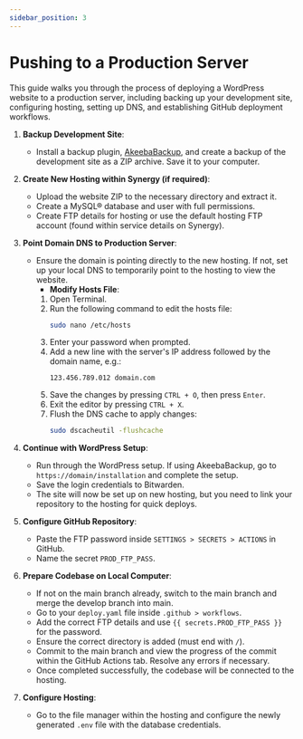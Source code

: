 ```yaml
---
sidebar_position: 3
---
```


# Pushing to a Production Server

This guide walks you through the process of deploying a WordPress website to a production server, including backing up your development site, configuring hosting, setting up DNS, and establishing GitHub deployment workflows.


1. **Backup Development Site**: 
   - Install a backup plugin, [AkeebaBackup](https://www.akeeba.com/products/akeeba-backup-wordpress.html), and create a backup of the development site as a ZIP archive. Save it to your computer.

2. **Create New Hosting within Synergy (if required)**:
   - Upload the website ZIP to the necessary directory and extract it.
   - Create a MySQL® database and user with full permissions.
   - Create FTP details for hosting or use the default hosting FTP account (found within service details on Synergy).

3. **Point Domain DNS to Production Server**:
   - Ensure the domain is pointing directly to the new hosting. If not, set up your local DNS to temporarily point to the hosting to view the website.
      - **Modify Hosts File**:
       1. Open Terminal.
       2. Run the following command to edit the hosts file:
          ```bash
          sudo nano /etc/hosts
          ```
       3. Enter your password when prompted.
       4. Add a new line with the server's IP address followed by the domain name, e.g.:
          ```
          123.456.789.012 domain.com
          ```
       5. Save the changes by pressing `CTRL + O`, then press `Enter`.
       6. Exit the editor by pressing `CTRL + X`.
       7. Flush the DNS cache to apply changes:
          ```bash
          sudo dscacheutil -flushcache
          ```

4. **Continue with WordPress Setup**:
    - Run through the WordPress setup. If using AkeebaBackup, go to `https://domain/installation` and complete the setup.
   - Save the login credentials to Bitwarden.
   - The site will now be set up on new hosting, but you need to link your repository to the hosting for quick deploys.

5. **Configure GitHub Repository**:
   - Paste the FTP password inside `SETTINGS > SECRETS > ACTIONS` in GitHub.
   - Name the secret `PROD_FTP_PASS`.

6. **Prepare Codebase on Local Computer**:
   - If not on the main branch already, switch to the main branch and merge the develop branch into main.
   - Go to your `deploy.yaml` file inside `.github > workflows`.
   - Add the correct FTP details and use `{{ secrets.PROD_FTP_PASS }}` for the password.
   - Ensure the correct directory is added (must end with `/`).
   - Commit to the main branch and view the progress of the commit within the GitHub Actions tab. Resolve any errors if necessary.
   - Once completed successfully, the codebase will be connected to the hosting.

6. **Configure Hosting**:
   - Go to the file manager within the hosting and configure the newly generated `.env` file with the database credentials.